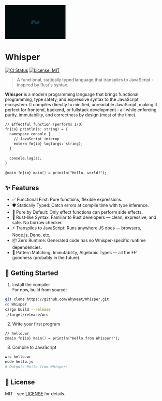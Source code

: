 <img src="resources/Logo.png" alt="Whisper Logo" width="200" />

# Whisper
[![CI Status](https://github.com/WhyNeet/Whisper/actions/workflows/test.yml/badge.svg)](https://github.com/WhyNeet/Whisper/actions)
[![License: MIT](https://img.shields.io/badge/License-MIT-blue.svg)](LICENSE)
> A functional, statically typed language that transpiles to JavaScript - inspired by Rust's syntax.

**Whisper** is a modern programming language that brings functional programming, type safety, and expressive syntax to the JavaScript ecosystem. It compiles directly to minified, unreadable JavaScript, making it perfect for frontend, backend, or fullstack development - all while enforcing purity, immutability, and correctness by design (most of the time).

```whisper
// Effectful function (performs I/O)
fn{io} println(s: string) = {
  namespace console {
    // JavaScript interop
    extern fn{io} log(args: string);
  }

  console.log(s);
}

@main fn{io} main() = println("Hello, world!");
```

## ✨ Features

- ✅ Functional First: Pure functions, flexible expressions.
- 🛡️ Statically Typed: Catch errors at compile time with type inference.
- 🧼 Pure by Default: Only effect functions can perform side effects.
- 🔧 Rust-like Syntax: Familiar to Rust developers — clean, expressive, and safe. No borrow checker.
- ⚡ Transpiles to JavaScript: Runs anywhere JS does — browsers, Node.js, Deno, etc.
- 📦 Zero Runtime: Generated code has no Whisper-specific runtime dependencies.
- 🧪 Pattern Matching, Immutability, Algebraic Types — all the FP goodness (probably in the future).

## 🚀 Getting Started

1. Install the compiler <br />
For now, build from source:
```bash
git clone https://github.com/WhyNeet/Whisper.git
cd Whisper
cargo build --release
./target/release/wrc
```
2. Write your first program
```whisper
// hello.wr
@main fn{io} main() = println("Hello from Whisper!");
```
3. Compile to JavaScript
```bash
wrc hello.wr
node hello.js
# Output: Hello from Whisper!
```
## 📜 License
MIT - see [LICENSE](https://github.com/WhyNeet/Whisper/blob/main/LICENSE) for details.
